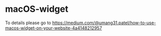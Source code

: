 # macOS-widget
To details please go to https://medium.com/@umang31.patel/how-to-use-macos-widget-on-your-website-4a4148212957
